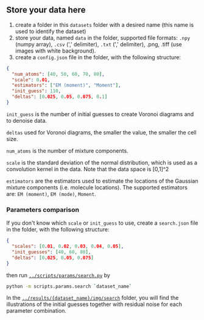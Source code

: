 ## Store your data here

1. create a folder in this `datasets` folder with a desired name (this name is used to identify the dataset)
2. store your data, named `data` in the folder, supported file formats: `.npy` (numpy array), `.csv` (',' delimiter), `.txt` (',' delimiter), .png, .tiff (use images with white background).
3. create a `config.json` file in the folder, with the following structure:
   <!--add that it is used only for the initialization 4. (optional) store `kernel` in the folder, supported file formats: `.npy`. It should be the same size as `data`. If not provided the normal distribution with `scale` will be used. Only for initialization. -->
   <!-- 4. explain how to set kernel_bandwidth i.e scale -->

```json
{
  "num_atoms": [40, 50, 60, 70, 80],
  "scale": 0.01,
  "estimators": ["EM (moment)", "Moment"],
  "init_guess": 110,
  "deltas": [0.025, 0.05, 0.075, 0.1]
}
```

<!-- explain the algorithm
that algorithm works well only for small amount of points, that's why first we segment the image via Voronoi cells, using delta.
Then Estimations are made for each sub domain. -->

`init_guess` is the number of initial guesses to create Voronoi diagrams and to denoise data.

`deltas` used for Voronoi diagrams, the smaller the value, the smaller the cell size.

`num_atoms` is the number of mixture components.

`scale` is the standard deviation of the normal distribution, which is used as a convolution kernel in the data. Note that the data space is [0,1]^2

`estimators` are the estimators used to estimate the locations of the Gaussian mixture components (i.e. molecule locations).
The supported estimators are: `EM (moment)`, `EM (mode)`, `Moment`.

### Parameters comparison

If you don't know which `scale` or `init_guess` to use, create a `search.json` file in the folder, with the following structure:

```json
{
  "scales": [0.01, 0.02, 0.03, 0.04, 0.05],
  "init_guesses": [40, 60, 80],
  "deltas": [0.025, 0.05, 0.075]
}
```

then run [`../scripts/params/search.py`](../scripts/params/search.py) by

```sh
python -m scripts.params.search `dataset_name`
```

In the [`../results/{dataset_name}/img/search`](../results) folder, you will find the illustrations of the initial guesses together with residual noise for each parameter combination.
